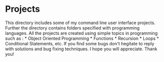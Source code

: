 # Projects
This directory includes some of my command line user interface projects. Further the directory contains folders specified with programming languages.
All the projects are created using simple topics in programming such as :
                          * Object Oriented Programming
                          * Functions
                          * Recursion
                          * Loops
                          * Conditional Statements, etc.
If you find some bugs don't hegitate to reply with solutions and bug fixing techniques.
I hope you will appreciate.
Thank you!

                          
                        
